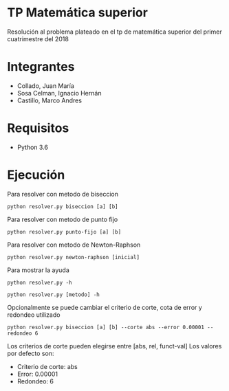 # TP Matemática superior
Resolución al problema plateado en el tp de matemática superior del primer cuatrimestre del 2018
# Integrantes
* Collado, Juan María
* Sosa Celman, Ignacio Hernán
* Castillo, Marco Andres
# Requisitos
* Python 3.6
# Ejecución
Para resolver con metodo de biseccion
```
python resolver.py biseccion [a] [b]
```
Para resolver con metodo de punto fijo
```
python resolver.py punto-fijo [a] [b]
```
Para resolver con metodo de Newton-Raphson
```
python resolver.py newton-raphson [inicial]
```
Para mostrar la ayuda
```
python resolver.py -h
```
```
python resolver.py [metodo] -h
```
Opcionalmente se puede cambiar el criterio de corte, cota de error y redondeo utilizado
```
python resolver.py biseccion [a] [b] --corte abs --error 0.00001 --redondeo 6
```
Los criterios de corte pueden elegirse entre [abs, rel, funct-val]
Los valores por defecto son:
* Criterio de corte: abs
* Error: 0.00001
* Redondeo: 6

